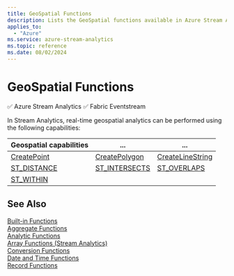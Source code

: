 ```yaml
---
title: GeoSpatial Functions
description: Lists the GeoSpatial functions available in Azure Stream Analytics.
applies_to: 
  - "Azure"
ms.service: azure-stream-analytics
ms.topic: reference
ms.date: 08/02/2024
---
```

# GeoSpatial Functions
:white_check_mark: Azure Stream Analytics :white_check_mark: Fabric Eventstream

In Stream Analytics, real-time geospatial analytics can be performed using the following capabilities:

|Geospatial capabilities|...|...|  
|-|-|-|  
|[CreatePoint](createpoint.md)|[CreatePolygon](createpolygon.md)|[CreateLineString](createlinestring.md)|  
|[ST_DISTANCE](st-distance.md)|[ST_INTERSECTS](st-intersects.md)|[ST_OVERLAPS](st-overlaps.md)|  
|[ST_WITHIN](st-within.md)|||  
  
## See Also  
 [Built-in Functions](built-in-functions-azure-stream-analytics.md)   
 [Aggregate Functions](aggregate-functions-azure-stream-analytics.md)   
 [Analytic Functions](analytic-functions-azure-stream-analytics.md)   
 [Array Functions &#40;Stream Analytics&#41;](array-functions-stream-analytics.md)   
 [Conversion Functions](conversion-functions-azure-stream-analytics.md)   
 [Date and Time Functions](date-and-time-functions-azure-stream-analytics.md)   
 [Record Functions](record-functions-azure-stream-analytics.md)  
